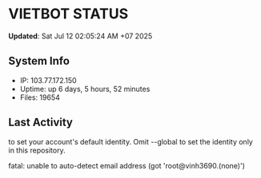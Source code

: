 # VIETBOT STATUS
**Updated**: Sat Jul 12 02:05:24 AM +07 2025

## System Info
- IP: 103.77.172.150
- Uptime: up 6 days, 5 hours, 52 minutes
- Files: 19654

## Last Activity

to set your account's default identity.
Omit --global to set the identity only in this repository.

fatal: unable to auto-detect email address (got 'root@vinh3690.(none)')

